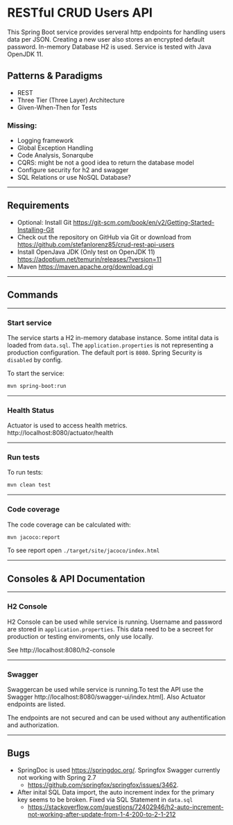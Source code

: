 # RESTful CRUD Users API
This Spring Boot service provides serveral http endpoints for handling users data per JSON. Creating a new user also stores an encrypted default password. In-memory Database H2 is used. Service is tested with Java OpenJDK 11.

## Patterns & Paradigms
* REST
* Three Tier (Three Layer) Architecture
* Given-When-Then for Tests

### Missing:
* Logging framework
* Global Exception Handling
* Code Analysis, Sonarqube
* CQRS: might be not a good idea to return the database model
* Configure security for h2 and swagger
* SQL Relations or use NoSQL Database? 

----
## Requirements
* Optional: Install Git https://git-scm.com/book/en/v2/Getting-Started-Installing-Git
* Check out the repository on GitHub via Git or download from https://github.com/stefanlorenz85/crud-rest-api-users
* Install OpenJava JDK (Only test on OpenJDK 11) https://adoptium.net/temurin/releases/?version=11
* Maven https://maven.apache.org/download.cgi

----
## Commands
----
### Start service
The service starts a H2 in-memory database instance. Some intital data is loaded from `data.sql`. The `application.properties` is not representing a production configuration. The default port is `8080`. Spring Security is `disabled` by config.

To start the service:
```sh
mvn spring-boot:run
```
----
### Health Status
Actuator is used to access health metrics.
http://localhost:8080/actuator/health

----
### Run tests
To run tests:
```sh
mvn clean test
```

----
### Code coverage
The code coverage can be calculated with:
```sh
mvn jacoco:report
```
To see report open `./target/site/jacoco/index.html`

----
## Consoles & API Documentation
----
### H2 Console
H2 Console can be used while service is running. Username and password are stored in `application.properties`. This data need to be a secreet for production or testing enviroments, only use locally.

See http://localhost:8080/h2-console

----
### Swagger
Swaggercan be used while service is running.To test the API use the Swagger http://localhost:8080/swagger-ui/index.html]. Also Actuator endpoints are listed.

The endpoints are not secured and can be used without any authentification and authorization.

----
## Bugs

* SpringDoc is used https://springdoc.org/. Springfox Swagger currently not working with Spring 2.7
    * https://github.com/springfox/springfox/issues/3462.
* After inital SQL Data import, the auto increment index for the primary key seems to be broken. Fixed via SQL Statement in `data.sql`
    * https://stackoverflow.com/questions/72402946/h2-auto-increment-not-working-after-update-from-1-4-200-to-2-1-212

